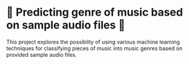 # 🎵 Predicting genre of music based on sample audio files 🎵
This project explores the possiblity of using various machine
learning techniques for classifying pieces of music into music
genres based on provided sample audio files.